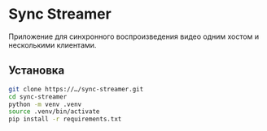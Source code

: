 # Sync Streamer

Приложение для синхронного воспроизведения видео одним хостом и несколькими клиентами.

## Установка

```bash
git clone https://…/sync-streamer.git
cd sync-streamer
python -m venv .venv
source .venv/bin/activate
pip install -r requirements.txt
